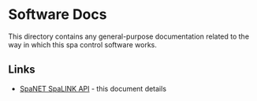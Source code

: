 # Software Docs

This directory contains any general-purpose documentation related to the way in which this spa control software works.

## Links

* [SpaNET SpaLINK API](spanet-api.md) - this document details 